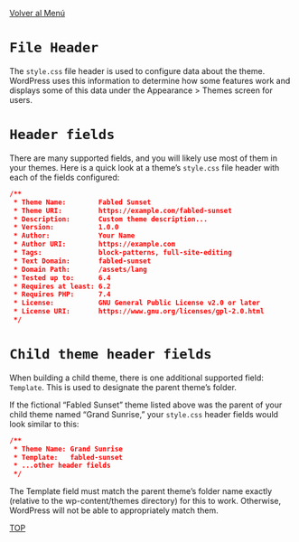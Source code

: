 [Volver al Menú](../root.md)

# `File Header`

The `style.css` file header is used to configure data about the theme. WordPress uses this information to determine how some features work and displays some of this data under the Appearance > Themes screen for users.

# `Header fields`

There are many supported fields, and you will likely use most of them in your themes. Here is a quick look at a theme’s `style.css` file header with each of the fields configured:

```JSON
/**
 * Theme Name:        Fabled Sunset
 * Theme URI:         https://example.com/fabled-sunset
 * Description:       Custom theme description...
 * Version:           1.0.0
 * Author:            Your Name
 * Author URI:        https://example.com
 * Tags:              block-patterns, full-site-editing
 * Text Domain:       fabled-sunset
 * Domain Path:       /assets/lang
 * Tested up to:      6.4
 * Requires at least: 6.2
 * Requires PHP:      7.4
 * License:           GNU General Public License v2.0 or later
 * License URI:       https://www.gnu.org/licenses/gpl-2.0.html
 */
```

# `Child theme header fields`

When building a child theme, there is one additional supported field: `Template`. This is used to designate the parent theme’s folder.

If the fictional “Fabled Sunset” theme listed above was the parent of your child theme named “Grand Sunrise,” your `style.css` header fields would look similar to this:

```JSON
/**
 * Theme Name: Grand Sunrise
 * Template:   fabled-sunset
 * ...other header fields
 */
```

The Template field must match the parent theme’s folder name exactly (relative to the wp-content/themes directory) for this to work. Otherwise, WordPress will not be able to appropriately match them.

[TOP](#file-header)
